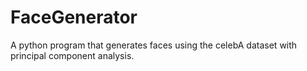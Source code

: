 # FaceGenerator
A python program that generates faces using the celebA dataset with principal component analysis.
